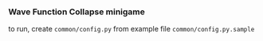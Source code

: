 ### Wave Function Collapse minigame

to run, create `common/config.py` from example file `common/config.py.sample`
